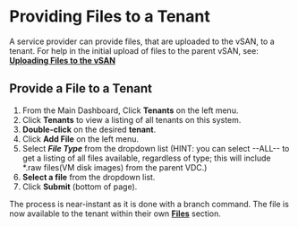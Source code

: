 # Providing Files to a Tenant

A service provider can provide files, that are uploaded to the vSAN, to a tenant. For help in the initial upload of files to the parent vSAN, see: [**Uploading Files to the vSAN**](/product-guide/storage/uploading-files-to-vsan)

## Provide a File to a Tenant

1. From the Main Dashboard, Click **Tenants** on the left menu.
2. Click **Tenants** to view a listing of all tenants on this system.
3. **Double-click** on the desired **tenant**.
4. Click **Add File** on the left menu.
5. Select ***File Type*** from the dropdown list (HINT: you can select --ALL-- to get a listing of all files available, regardless of type; this will include \*.raw files(VM disk images) from the parent VDC.)
6. **Select a file** from the dropdown list.
7. Click **Submit** (bottom of page).

The process is near-instant as it is done with a branch command. The file is now available to the tenant within their own [**Files**](/product-guide/storage/uploading-files-to-vsan) section.